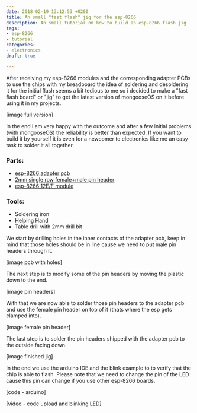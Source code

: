 ```yaml
---
date: 2018-02-19 13:12:53 +0200
title: An small "fast flash" jig for the esp-8266
description: An small tutorial on how to build an esp-8266 flash jig
tags:
- esp-8266
- tutorial
categories:
- electronics
draft: true

---
```

After receiving my esp-8266 modules and the corresponding adapter PCBs to use the chips with my breadboard the idea of soldering and desoldering it for the initial flash seems a bit tedious to me so i decided to make a "fast flash board" or "jig" to get the latest version of mongooseOS on it before using it in my projects.

\[image full version\]

In the end i am very happy with the outcome and after a few initial problems (with mongooseOS) the reliability is better than expected. If you want to build it by yourself it is even for a newcomer to electronics like me an easy task to solder it all together.

### Parts:

* [esp-8266 adapter pcb](https://www.aliexpress.com/item/1pcs-ESP8266-serial-WIFI-module-adapter-plate-Applies-to-ESP-07-ESP-08-ESP-12E/32721304582.html)
* [2mm single row female+male pin header](https://www.aliexpress.com/item/20PCS-Lot-1x40-Pin-2-mm-Single-Row-Female-Male-Pin-Header-connector/32691922480.html)
* [esp-8266 12E/F module](https://www.aliexpress.com/item/2015-New-version-1PCS-ESP-12F-ESP-12E-upgrade-ESP8266-remote-serial-Port-WIFI-wireless-module/32521015580.html)

### Tools:

* Soldering iron
* Helping Hand
* Table drill with 2mm drill bit

We start by drilling holes in the inner contacts of the adapter pcb, keep in mind that those holes should be in line cause we need to put male pin headers through it.

\[image pcb with holes\]

The next step is to modify some of the pin headers by moving the plastic down to the end.

\[image pin headers\]

With that we are now able to solder those pin headers to the adapter pcb and use the female pin header on top of it (thats where the esp gets clamped into).

\[image female pin header\]

The last step is to solder the pin headers shipped with the adapter pcb to the outside facing down.

\[image finished jig\]

In the end we use the arduino IDE and the blink example to to verify that the chip is able to flash. Please note that we need to change the pin of the LED cause this pin can change if you use other esp-8266 boards.

\[code - arduino\]

\[video - code upload and blinking LED\]